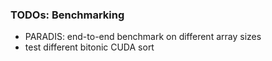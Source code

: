 ### TODOs: Benchmarking
- PARADIS: end-to-end benchmark on different array sizes
- test different bitonic CUDA sort